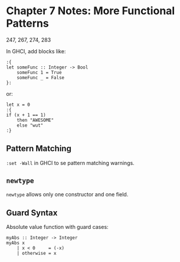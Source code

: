 # Chapter 7 Notes: More Functional Patterns

247, 267, 274, 283

In GHCI, add blocks like:

    :{
    let someFunc :: Integer -> Bool
        someFunc 1 = True
        someFunc _ = False
    }:

or:

    let x = 0
    :{
    if (x + 1 == 1)
        then "AWESOME"
        else "wut"
    :}

## Pattern Matching

`:set -Wall` in GHCI to se pattern matching warnings.

## `newtype`

`newtype` allows only one constructor and one field.

## Guard Syntax

Absolute value function with guard cases:

    myAbs :: Integer -> Integer
    myAbs x
        | x < 0     = (-x)
        | otherwise = x
